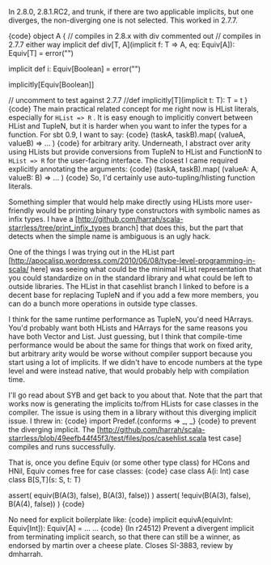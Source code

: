 In 2.8.0, 2.8.1.RC2, and trunk, if there are two applicable implicits, but one diverges, the non-diverging one is not selected.  This worked in 2.7.7.

{code}
object A {
  // compiles in 2.8.x with div commented out
  // compiles in 2.7.7 either way
  implicit def div[T, A](implicit f: T => A, eq: Equiv[A]): Equiv[T] = error("")

  implicit def i: Equiv[Boolean] = error("")

  implicitly[Equiv[Boolean]]

  // uncomment to test against 2.7.7
  //def implicitly[T](implicit t: T): T = t
}
{code}
The main practical related concept for me right now is HList literals, especially for `HList => R` .  It is easy enough to implicitly convert between HList and TupleN, but it is harder when you want to infer the types for a function.  For sbt 0.9, I want to say:
{code}
  (taskA, taskB).map( (valueA, valueB) => ... )
{code}
for arbitrary arity.  Underneath, I abstract over arity using HLists but provide conversions from TupleN to HList and FunctionN to `HList => R` for the user-facing interface.  The closest I came required explicitly annotating the arguments:
{code}
  (taskA, taskB).map( (valueA: A, valueB: B) => ... )
{code}
So, I'd certainly use auto-tupling/hlisting function literals.

Something simpler that would help make directly using HLists more user-friendly would be printing binary type constructors with symbolic names as infix types.  I have a [http://github.com/harrah/scala-starrless/tree/print_infix_types branch] that does this, but the part that detects when the simple name is ambiguous is an ugly hack.

One of the things I was trying out in the HList part [http://apocalisp.wordpress.com/2010/06/08/type-level-programming-in-scala/ here] was seeing what could be the minimal HList representation that you could standardize on in the standard library and what could be left to outside libraries.  The HList in that casehlist branch I linked to before is a decent base for replacing TupleN and if you add a few more members, you can do a bunch more operations in outside type classes.

I think for the same runtime performance as TupleN, you'd need HArrays.  You'd probably want both HLists and HArrays for the same reasons you have both Vector and List.  Just guessing, but I think that compile-time performance would be about the same for things that work on fixed arity, but arbitrary arity would be worse without compiler support because you start using a lot of implicits.  If we didn't have to encode numbers at the type level and were instead native, that would probably help with compilation time.

I'll go read about SYB and get back to you about that.  Note that the part that works now is generating the implicits to/from HLists for case classes in the compiler.  The issue is using them in a library without this diverging implicit issue.
I threw in:
{code}
import Predef.{conforms => _, _}
{code}
to prevent the diverging implicit.  The [http://github.com/harrah/scala-starrless/blob/49eefb44f45f3/test/files/pos/casehlist.scala test case] compiles and runs successfully.

That is, once you define Equiv (or some other type class) for HCons and HNil, Equiv comes free for case classes:
{code}
case class A(i: Int)
case class B[S,T](s: S, t: T)

assert( equiv(B(A(3), false), B(A(3), false)) )
assert( !equiv(B(A(3), false), B(A(4), false)) )
{code}

No need for explicit boilerplate like:
{code}
implicit equivA(equivInt: Equiv[Int]): Equiv[A] = ...
...
{code}
(In r24512) Prevent a divergent implicit from terminating implicit search, so
that there can still be a winner, as endorsed by martin over a
cheese plate.  Closes SI-3883, review by dmharrah.

